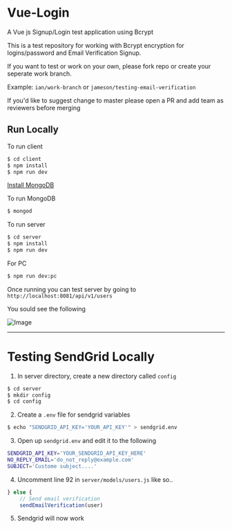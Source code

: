 # Vue-Login
A Vue js Signup/Login test application using Bcrypt

This is a test repository for working with Bcrypt encryption for logins/password and Email Verification Signup.

If you want to test or work on your own, please fork repo or create your seperate work branch.

Example: `ian/work-branch` or `jameson/testing-email-verification`

If you'd like to suggest change to master please open a PR and add team as reviewers before merging


## Run Locally

To run client

```sh
$ cd client
$ npm install
$ npm run dev
```

[Install MongoDB](https://treehouse.github.io/installation-guides/mac/mongo-mac.html)

To run MongoDB

```sh
$ mongod
```


To run server

```sh
$ cd server
$ npm install
$ npm run dev
```

For PC

```sh
$ npm run dev:pc
```


Once running you can test server by going to `http://localhost:8081/api/v1/users`

You sould see the following

![Image](https://i.imgur.com/Qo6KxyX.png)
____________________________

# Testing SendGrid Locally
1. In server directory, create a new directory called `config`
```sh
$ cd server
$ mkdir config
$ cd config
```
2. Create a `.env` file for sendgrid variables
```sh
$ echo "SENDGRID_API_KEY='YOUR_API_KEY'" > sendgrid.env
```
3. Open up `sendgrid.env` and edit it to the following
```sh
SENDGRID_API_KEY='YOUR_SENDGRID_API_KEY_HERE'
NO_REPLY_EMAIL='do_not_reply@example.com'
SUBJECT='Custome subject....'
```
4. Uncomment line 92 in `server/models/users.js` like so..
```js
} else {
    // Send email verification
    sendEmailVerification(user)
```
5. Sendgrid will now work

